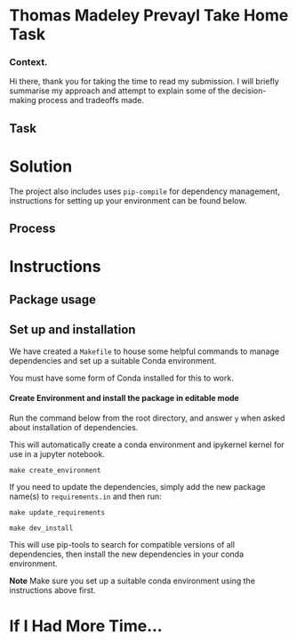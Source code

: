 # Thomas Madeley Prevayl Take Home Task

### Context. 

Hi there, thank you for taking the time to read my submission. I will briefly summarise my approach and attempt to explain
some of the decision-making process and tradeoffs made. 


## Task


# Solution




The project also includes uses `pip-compile` for dependency management, instructions for setting up your environment 
can be found below. 

## Process


# Instructions


## Package usage

## Set up and installation

We have created a `Makefile` to house some helpful commands to manage dependencies and set up a suitable Conda environment. 

You must have some form of Conda installed for this to work. 

#### Create Environment and install the package in editable mode
Run the command below from the root directory, and answer `y` when asked about installation of dependencies.

This will automatically create a conda environment and ipykernel kernel for use in a jupyter notebook. 

```shell
make create_environment
```

If you need to update the dependencies, simply add the new package name(s) to `requirements.in` and then run:

```shell
make update_requirements

make dev_install
```

This will use pip-tools to search for compatible versions of all dependencies, then install the new dependencies in your conda environment. 



**Note** Make sure you set up a suitable conda environment using the instructions above first. 


# If I Had More Time...
